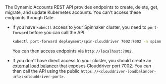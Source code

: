 The Dynamic Accounts REST API provides endpoints to create, delete, get, migrate, and update Kubernetes accounts. You can't access these endpoints through Gate.

* If you have `kubectl` access to your Spinnaker cluster, you need to `port-forward` before you can call the API.

   ```bash
   kubectl port-forward deployment/spin-clouddriver 7002:7002 -n spinnaker 
   ```

   You can then access endpoints via `http://localhost:7002`.

* If you don't have direct access to your cluster, you should create an [external load balancer](https://kubernetes.io/docs/tasks/access-application-cluster/create-external-load-balancer/) that exposes Clouddriver port 7002. You can then call the API using the public `https://<clouddriver-loadbalancer-url>:<clouddriver-port>`. 